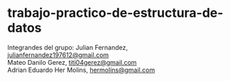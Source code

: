 # trabajo-practico-de-estructura-de-datos
Integrandes del grupo:
Julian Fernandez,  julianfernandez197612@gmail.com <br>
Mateo Danilo Gerez, titi04gerez@gmail.com <br>
Adrian Eduardo Her Molins, hermolins@gmail.com